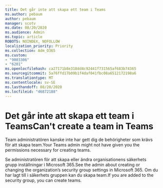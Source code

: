 ```yaml
---
title: Det går inte att skapa ett team i Teams
ms.author: pebaum
author: pebaum
manager: scotv
ms.date: 08/20/2020
ms.audience: Admin
ms.topic: article
ROBOTS: NOINDEX, NOFOLLOW
localization_priority: Priority
ms.collection: Adm_O365
ms.custom:
- "9003306"
- "6201"
ms.openlocfilehash: ca27171b8e318dd4c92441f731565af683b74365
ms.sourcegitcommit: 5a76ffd17b09b1f4daf041fbc08a6512172198a6
ms.translationtype: MT
ms.contentlocale: sv-SE
ms.lasthandoff: 08/20/2020
ms.locfileid: "46872188"
---
```

# <a name="cant-create-a-team-in-teams"></a><span data-ttu-id="39f8c-102">Det går inte att skapa ett team i Teams</span><span class="sxs-lookup"><span data-stu-id="39f8c-102">Can't create a team in Teams</span></span>

<span data-ttu-id="39f8c-103">Team administratören kanske inte har gett dig de behörigheter som krävs för att skapa team.</span><span class="sxs-lookup"><span data-stu-id="39f8c-103">Your Teams admin might not have given you the permissions necessary for creating teams.</span></span>  

<span data-ttu-id="39f8c-104">Se administratören för att skapa eller ändra organisationens säkerhets grupp inställningar i Microsoft 365.</span><span class="sxs-lookup"><span data-stu-id="39f8c-104">See the admin about creating or changing the organization’s security group settings in Microsoft 365.</span></span> <span data-ttu-id="39f8c-105">Om du har lagt till i säkerhets gruppen kan du skapa team.</span><span class="sxs-lookup"><span data-stu-id="39f8c-105">If you are added to the security group, you can create teams.</span></span>